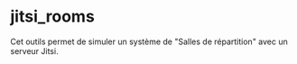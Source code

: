 # jitsi_rooms

Cet outils permet de simuler un système de "Salles de répartition" avec un serveur Jitsi.

